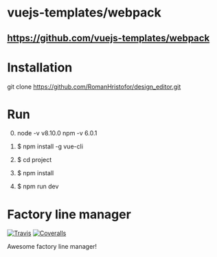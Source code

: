 # vuejs-templates/webpack

## https://github.com/vuejs-templates/webpack

# Installation

git clone https://github.com/RomanHristofor/design_editor.git

# Run

0. node -v v8.10.0 npm -v 6.0.1

1. $ npm install -g vue-cli

2. $ cd project

3. $ npm install

4. $ npm run dev


# Factory line manager
[![Travis][build-badge]][build]
[![Coveralls][coveralls-badge]][coveralls]

Awesome factory line manager!

[build-badge]: https://img.shields.io/travis/RomanHristofor/design_editor/master.png?style=flat-square
[build]: https://travis-ci.org/RomanHristofor/design_editor

[coveralls-badge]: https://img.shields.io/coveralls/RomanHristofor/design_editor/master.png?style=flat-square
[coveralls]: https://coveralls.io/github/RomanHristofor/design_editor

